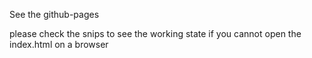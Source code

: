 See the github-pages

please check the snips to see the working state if you cannot open the index.html on a browser
